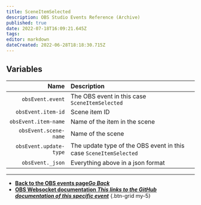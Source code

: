 ```yaml
---
title: SceneItemSelected
description: OBS Studio Events Reference (Archive)
published: true
date: 2022-07-18T16:09:21.645Z
tags: 
editor: markdown
dateCreated: 2022-06-28T18:18:30.715Z
---
```


## Variables

Name | Description
----:|:------------
`obsEvent.event` | The OBS event in this case `SceneItemSelected`
`obsEvent.item-id` | Scene item ID
`obsEvent.item-name` | Name of the item in the scene
`obsEvent.scene-name` | Name of the scene
`obsEvent.update-type` | The update type of the OBS event in this case `SceneItemSelected`
`obsEvent._json` | Everything above in a json format

---

- [<i class="mdi mdi-chevron-left"></i>**Back to the OBS events page*Go Back***](/en/Broadcasters/OBS/Archive/Events)
- [<i class="mdi mdi-github"></i> **OBS Websocket documentation *This links to the GitHub documentation of this specific event***](https://github.com/obsproject/obs-websocket/blob/4.x-current/docs/generated/protocol.md#sceneitemselected)
{.btn-grid my-5}
